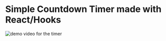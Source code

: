 <h1> Simple Countdown Timer made with React/Hooks</h1>
 <img src="https://i.imgur.com/1g0UhZv.gif" alt="demo video for the timer"> 
